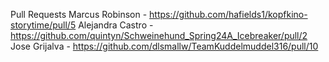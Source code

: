 Pull Requests
Marcus Robinson - https://github.com/hafields1/kopfkino-storytime/pull/5
Alejandra Castro - https://github.com/quintyn/Schweinehund_Spring24A_Icebreaker/pull/2
Jose Grijalva - https://github.com/dlsmallw/TeamKuddelmuddel316/pull/10

